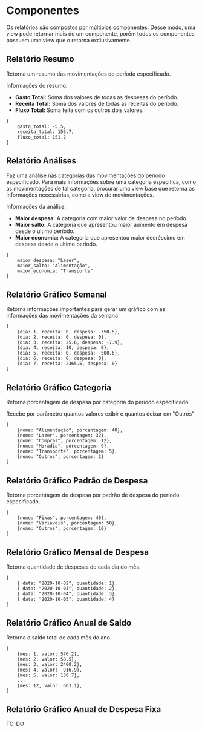 # Componentes
Os relatórios são compostos por múltiplos componentes. Desse modo, uma view pode retornar mais de um componente, porém todos os componentes possuem uma view que o retorna exclusivamente.

## Relatório Resumo
Retorna um resumo das movimentações do período especificado.

Informações do resumo:
- **Gasto Total:** Soma dos valores de todas as despesas do período.
- **Receita Total:** Soma dos valores de todas as receitas do período.
- **Fluxo Total:** Soma feita com os outros dois valores.

```
{
	gasto_total: -5.5,
	receita_total: 156.7,
	fluxo_total: 151.2
}
```


## Relatório Análises
Faz uma análise nas categorias das movimentações do período especificado. Para mais informações sobre uma categoria especifica, como as movimentações de tal categoria, procurar uma view base que retorna as informações necessárias, como a view de movimentações.

Informações da análise:
- **Maior despesa:** A categoria com maior valor de despesa no período.
- **Maior salto:** A categoria que apresentou maior aumento em despesa desde o ultimo período.
- **Maior economia:** A categoria que apresentou maior decréscimo em despesa desde o ultimo período.

```
{
	maior_despesa: "Lazer",
	maior_salto: "Alimentação",
	maior_economia: "Transporte"
}
```

## Relatório Gráfico Semanal
Retorna informações importantes para gerar um gráfico com as informações das movimentações da semana

```
[
	{dia: 1, receita: 0, despesa: -350.5},
	{dia: 2, receita: 0, despesa: 0},
	{dia: 3, receita: 25.6, despesa: -7.9},
	{dia: 4, receita: 10, despesa: 0},
	{dia: 5, receita: 0, despesa: -500.6},
	{dia: 6, receita: 0, despesa: 0},
	{dia: 7, receita: 2365.5, despesa: 0}
]
```

## Relatório Gráfico Categoria
Retorna porcentagem de despesa por categoria do período especificado.

Recebe por parâmetro quantos valores exibir e quantos deixar em "Outros"

```
[
	{nome: "Alimentação", porcentagem: 40},
	{nome: "Lazer", porcentagem: 32},
	{nome: "Compras", porcentagem: 12},
	{nome: "Moradia", porcentagem: 9},
	{nome: "Transporte", porcentagem: 5},
	{nome: "Outros", porcentagem: 2}
]
```

## Relatório Gráfico Padrão de Despesa
Retorna porcentagem de despesa por padrão de despesa do período especificado.

```
[
	{nome: "Fixas", porcentagem: 40},
	{nome: "Variaveis", porcentagem: 50},
	{nome: "Outros", porcentagem: 10}
]
```

## Relatório Gráfico Mensal de Despesa
Retorna quantidade de despesas de cada dia do mês.

```
[
	{ data: "2020-10-02", quantidade: 1},
	{ data: "2020-10-03", quantidade: 2},
	{ data: "2020-10-04", quantidade: 3},
	{ data: "2020-10-05", quantidade: 4}
]
```

## Relatório Gráfico Anual de Saldo
Retorna o saldo total de cada mês do ano.

```
[
	{mes: 1, valor: 576.2},
	{mes: 2, valor: 58.5},
	{mes: 3, valor: 2400.2},
	{mes: 4, valor: -916.9},
	{mes: 5, valor: 136.7},
	...
	{mes: 12, valor: 603.1},
]
```

## Relatório Gráfico Anual de Despesa Fixa 
TO-DO